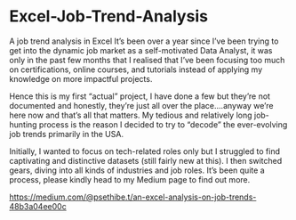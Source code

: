 # Excel-Job-Trend-Analysis
A job trend analysis in Excel
It’s been over a year since I’ve been trying to get into the dynamic job market as a self-motivated Data Analyst, it was only in the past few months that I realised that I’ve been focusing too much on certifications, online courses, and tutorials instead of applying my knowledge on more impactful projects.

Hence this is my first “actual” project, I have done a few but they’re not documented and honestly, they’re just all over the place….anyway we’re here now and that’s all that matters. My tedious and relatively long job-hunting process is the reason I decided to try to “decode” the ever-evolving job trends primarily in the USA.

Initially, I wanted to focus on tech-related roles only but I struggled to find captivating and distinctive datasets (still fairly new at this). I then switched gears, diving into all kinds of industries and job roles. It’s been quite a process, please kindly head to my Medium page to find out more.


https://medium.com/@psethibe.t/an-excel-analysis-on-job-trends-48b3a04ee00c
